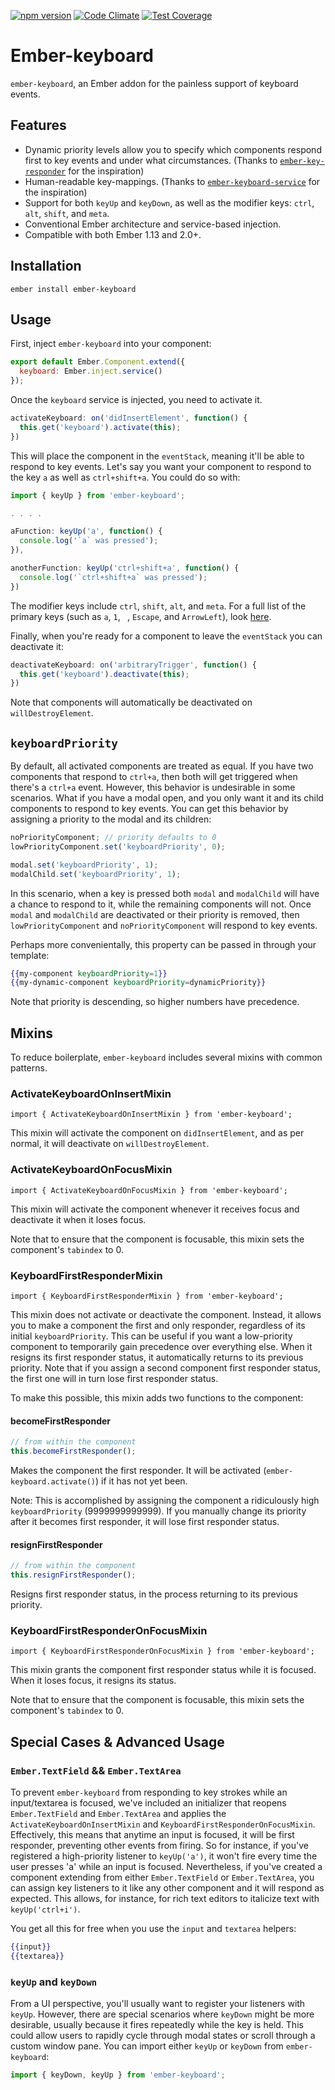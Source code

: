 [![npm version](https://badge.fury.io/js/ember-keyboard.svg)](https://badge.fury.io/js/ember-keyboard)
[![Code Climate](https://codeclimate.com/github/null-null-null/ember-keyboard/badges/gpa.svg)](https://codeclimate.com/github/null-null-null/ember-keyboard)
[![Test Coverage](https://codeclimate.com/github/null-null-null/ember-keyboard/badges/coverage.svg)](https://codeclimate.com/github/null-null-null/ember-keyboard/coverage)

# Ember-keyboard

`ember-keyboard`, an Ember addon for the painless support of keyboard events.

## Features

* Dynamic priority levels allow you to specify which components respond first to key events and under what circumstances. (Thanks to [`ember-key-responder`](https://github.com/yapplabs/ember-key-responder) for the inspiration)
* Human-readable key-mappings. (Thanks to [`ember-keyboard-service`](https://github.com/Fabriquartz/ember-keyboard-service) for the inspiration)
* Support for both `keyUp` and `keyDown`, as well as the modifier keys: `ctrl`, `alt`, `shift`, and `meta`.
* Conventional Ember architecture and service-based injection.
* Compatible with both Ember 1.13 and 2.0+.

## Installation

`ember install ember-keyboard`

## Usage

First, inject `ember-keyboard` into your component:

```js
export default Ember.Component.extend({
  keyboard: Ember.inject.service()
});
```

Once the `keyboard` service is injected, you need to activate it.

```js
activateKeyboard: on('didInsertElement', function() {
  this.get('keyboard').activate(this);
})
```

This will place the component in the `eventStack`, meaning it'll be able to respond to key events. Let's say you want your component to respond to the key `a` as well as `ctrl+shift+a`. You could do so with:

```js
import { keyUp } from 'ember-keyboard';

. . . .

aFunction: keyUp('a', function() {
  console.log('`a` was pressed');
}),

anotherFunction: keyUp('ctrl+shift+a', function() {
  console.log('`ctrl+shift+a` was pressed');
})
```

The modifier keys include `ctrl`, `shift`, `alt`, and `meta`. For a full list of the primary keys (such as `a`, `1`, ` `, `Escape`, and `ArrowLeft`), look [here](https://github.com/Ticketfly/ember-keyboard/blob/master/addon/fixtures/key-map.js).

Finally, when you're ready for a component to leave the `eventStack` you can deactivate it:

```js
deactivateKeyboard: on('arbitraryTrigger', function() {
  this.get('keyboard').deactivate(this);
})
```

Note that components will automatically be deactivated on `willDestroyElement`.

## `keyboardPriority`

By default, all activated components are treated as equal. If you have two components that respond to `ctrl+a`, then both will get triggered when there's a `ctrl+a` event. However, this behavior is undesirable in some scenarios. What if you have a modal open, and you only want it and its child components to respond to key events. You can get this behavior by assigning a priority to the modal and its children:

```js
noPriorityComponent; // priority defaults to 0
lowPriorityComponent.set('keyboardPriority', 0);

modal.set('keyboardPriority', 1);
modalChild.set('keyboardPriority', 1);
```

In this scenario, when a key is pressed both `modal` and `modalChild` will have a chance to respond to it, while the remaining components will not. Once `modal` and `modalChild` are deactivated or their priority is removed, then `lowPriorityComponent` and `noPriorityComponent` will respond to key events.

Perhaps more convenientally, this property can be passed in through your template:

```hbs
{{my-component keyboardPriority=1}}
{{my-dynamic-component keyboardPriority=dynamicPriority}}
```

Note that priority is descending, so higher numbers have precedence.

## Mixins

To reduce boilerplate, `ember-keyboard` includes several mixins with common patterns.

### ActivateKeyboardOnInsertMixin

`import { ActivateKeyboardOnInsertMixin } from 'ember-keyboard';`

This mixin will activate the component on `didInsertElement`, and as per normal, it will deactivate on `willDestroyElement`.

### ActivateKeyboardOnFocusMixin

`import { ActivateKeyboardOnFocusMixin } from 'ember-keyboard';`

This mixin will activate the component whenever it receives focus and deactivate it when it loses focus.

Note that to ensure that the component is focusable, this mixin sets the component's `tabindex` to 0.

### KeyboardFirstResponderMixin

`import { KeyboardFirstResponderMixin } from 'ember-keyboard';`

This mixin does not activate or deactivate the component. Instead, it allows you to make a component the first and only responder, regardless of its initial `keyboardPriority`. This can be useful if you want a low-priority component to temporarily gain precedence over everything else. When it resigns its first responder status, it automatically returns to its previous priority. Note that if you assign a second component first responder status, the first one will in turn lose first responder status.

To make this possible, this mixin adds two functions to the component:

#### becomeFirstResponder

```js
// from within the component
this.becomeFirstResponder();
```

Makes the component the first responder. It will be activated (`ember-keyboard.activate()`) if it has not yet been.

Note: This is accomplished by assigning the component a ridiculously high `keyboardPriority` (9999999999999). If you manually change its priority after it becomes first responder, it will lose first responder status.

#### resignFirstResponder

```js
// from within the component
this.resignFirstResponder();
```

Resigns first responder status, in the process returning to its previous priority.

### KeyboardFirstResponderOnFocusMixin

`import { KeyboardFirstResponderOnFocusMixin } from 'ember-keyboard';`

This mixin grants the component first responder status while it is focused. When it loses focus, it resigns its status.

Note that to ensure that the component is focusable, this mixin sets the component's `tabindex` to 0.

## Special Cases & Advanced Usage

### `Ember.TextField` && `Ember.TextArea`

To prevent `ember-keyboard` from responding to key strokes while an input/textarea is focused, we've included an initializer that reopens `Ember.TextField` and `Ember.TextArea` and applies the `ActivateKeyboardOnInsertMixin` and `KeyboardFirstResponderOnFocusMixin`. Effectively, this means that anytime an input is focused, it will be first responder, preventing other events from firing. So for instance, if you've registered a high-priority listener to `keyUp('a')`, it won't fire every time the user presses 'a' while an input is focused. Nevertheless, if you've created a component extending from either `Ember.TextField` or `Ember.TextArea`, you can assign key listeners to it like any other component and it will respond as expected. This allows, for instance, for rich text editors to italicize text with `keyUp('ctrl+i')`.

You get all this for free when you use the `input` and `textarea` helpers:

```hbs
{{input}}
{{textarea}}
```

### `keyUp` and `keyDown`

From a UI perspective, you'll usually want to register your listeners with `keyUp`. However, there are special scenarios where `keyDown` might be more desirable, usually because it fires repeatedly while the key is held. This could allow users to rapidly cycle through modal states or scroll through a custom window pane. You can import either `keyUp` or `keyDown` from `ember-keyboard`:

```js
import { keyDown, keyUp } from 'ember-keyboard';
```
